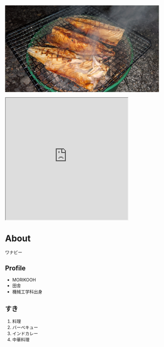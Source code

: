 ![サバの炭火焼き](saba.jpg)

<iframe src="https://openprocessing.org/sketch/1527612/embed/" width="400" height="400"></iframe>

# About
ワナビー

## Profile
- MORIKOOH
- 田舎
- 機械工学科出身

## すき
1. 料理
2. バーベキュー
3. インドカレー
4. 中華料理
